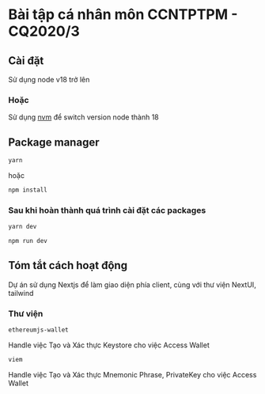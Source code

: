 # Bài tập cá nhân môn CCNTPTPM - CQ2020/3

## Cài đặt
Sử dụng node v18 trở lên 
### Hoặc
Sử dụng [nvm](https://github.com/nvm-sh/nvm) để switch version node thành 18

## Package manager
```bash
yarn
```
hoặc
```bash
npm install
```

### Sau khi hoàn thành quá trình cài đặt các packages
```bash
yarn dev
```
```bash
npm run dev
```

## Tóm tắt cách hoạt động

Dự án sử dụng Nextjs để làm giao diện phía client, cùng với thư viện NextUI, tailwind
### Thư viện 
```bash
ethereumjs-wallet
```
Handle việc Tạo và Xác thực Keystore cho việc Access Wallet

```bash
viem
```
Handle việc Tạo và Xác thực Mnemonic Phrase, PrivateKey cho việc Access Wallet





